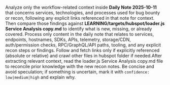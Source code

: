 Analyze only the workflow-related context inside **Daily Note 2025-10-11** that concerns services, technologies, and processes used for bug bounty or recon, following any explicit links referenced in that note for context. Then compare those findings against **LEARNING/targets/hubspot/loader.js Service Analysis copy.md** to identify what is new, missing, or already covered. Process only content in the daily note that relates to services, endpoints, hostnames, SDKs, APIs, telemetry, storage/CDN, auth/permission checks, RPC/GraphQL/API paths, tooling, and any explicit recon steps or findings. Follow and fetch links only if explicitly referenced (absolute or relative) and crawl other files in hubspot folder if needed.After extracting relevant context, read the loader.js Service Analysis copy.md file to reconcile prior knowledge with the new recon notes. Be concise and avoid speculation; if something is uncertain, mark it with `confidence: low|medium|high` and explain why.
